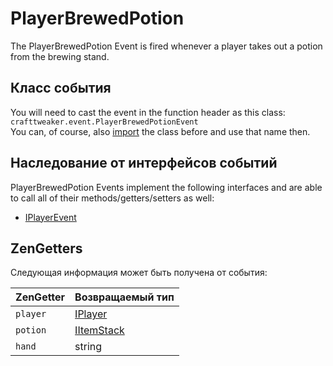 # PlayerBrewedPotion

The PlayerBrewedPotion Event is fired whenever a player takes out a potion from the brewing stand.

## Класс события
You will need to cast the event in the function header as this class:  
`crafttweaker.event.PlayerBrewedPotionEvent`  
You can, of course, also [import](/AdvancedFunctions/Import/) the class before and use that name then.

## Наследование от интерфейсов событий
PlayerBrewedPotion Events implement the following interfaces and are able to call all of their methods/getters/setters as well:

- [IPlayerEvent](/Vanilla/Events/Events/IPlayerEvent/)

## ZenGetters
Следующая информация может быть получена от события:

| ZenGetter | Возвращаемый тип                         |
| --------- | ---------------------------------------- |
| `player`  | [IPlayer](/Vanilla/Players/IPlayer/)     |
| `potion`  | [IItemStack](/Vanilla/Items/IItemStack/) |
| `hand`    | string                                   |